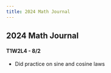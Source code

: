 ```yaml
---
title: 2024 Math Journal
---
```


## 2024 Math Journal
#### T1W2L4 - 8/2
- Did practice on sine and cosine laws